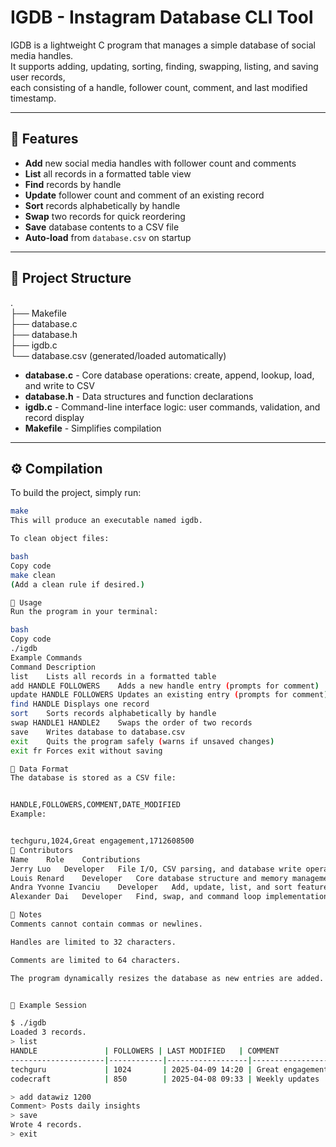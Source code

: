 # IGDB - Instagram Database CLI Tool

IGDB is a lightweight C program that manages a simple database of social media handles.  
It supports adding, updating, sorting, finding, swapping, listing, and saving user records,  
each consisting of a handle, follower count, comment, and last modified timestamp.

---

## 🚀 Features

- **Add** new social media handles with follower count and comments  
- **List** all records in a formatted table view  
- **Find** records by handle  
- **Update** follower count and comment of an existing record  
- **Sort** records alphabetically by handle  
- **Swap** two records for quick reordering  
- **Save** database contents to a CSV file  
- **Auto-load** from `database.csv` on startup  

---

## 📂 Project Structure

.  
├── Makefile  
├── database.c  
├── database.h  
├── igdb.c  
└── database.csv (generated/loaded automatically)

- **database.c** - Core database operations: create, append, lookup, load, and write to CSV  
- **database.h** - Data structures and function declarations  
- **igdb.c** - Command-line interface logic: user commands, validation, and record display  
- **Makefile** - Simplifies compilation  

---

## ⚙️ Compilation

To build the project, simply run:

```bash
make
This will produce an executable named igdb.

To clean object files:

bash
Copy code
make clean
(Add a clean rule if desired.)

🧠 Usage
Run the program in your terminal:

bash
Copy code
./igdb
Example Commands
Command	Description
list	Lists all records in a formatted table
add HANDLE FOLLOWERS	Adds a new handle entry (prompts for comment)
update HANDLE FOLLOWERS	Updates an existing entry (prompts for comment)
find HANDLE	Displays one record
sort	Sorts records alphabetically by handle
swap HANDLE1 HANDLE2	Swaps the order of two records
save	Writes database to database.csv
exit	Quits the program safely (warns if unsaved changes)
exit fr	Forces exit without saving

💾 Data Format
The database is stored as a CSV file:


HANDLE,FOLLOWERS,COMMENT,DATE_MODIFIED
Example:


techguru,1024,Great engagement,1712608500
🧩 Contributors
Name	Role	Contributions
Jerry Luo	Developer	File I/O, CSV parsing, and database write operations
Louis Renard	Developer	Core database structure and memory management
Andra Yvonne Ivanciu	Developer	Add, update, list, and sort features
Alexander Dai	Developer	Find, swap, and command loop implementation

🧠 Notes
Comments cannot contain commas or newlines.

Handles are limited to 32 characters.

Comments are limited to 64 characters.

The program dynamically resizes the database as new entries are added.


🧰 Example Session

$ ./igdb
Loaded 3 records.
> list
HANDLE               | FOLLOWERS | LAST MODIFIED   | COMMENT
---------------------|------------|------------------|------------------------------
techguru             | 1024       | 2025-04-09 14:20 | Great engagement
codecraft            | 850        | 2025-04-08 09:33 | Weekly updates

> add datawiz 1200
Comment> Posts daily insights
> save
Wrote 4 records.
> exit
